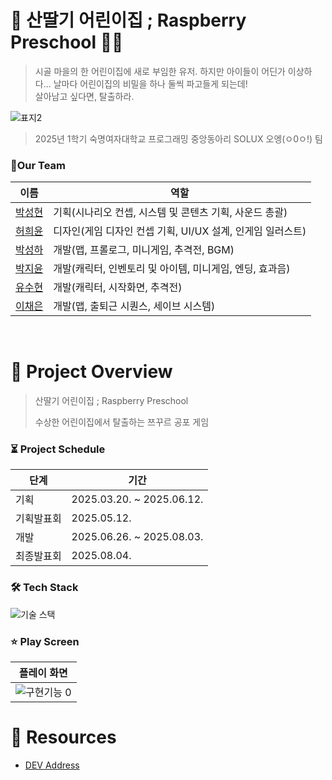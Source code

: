 # 🍓 산딸기 어린이집 ; Raspberry Preschool 👧🏻
> 시골 마을의 한 어린이집에 새로 부임한 유저. 하지만 아이들이 어딘가 이상하다... 날마다 어린이집의 비밀을 하나 둘씩 파고들게 되는데! <br>
> 살아남고 싶다면, 탈출하라.

![표지2](https://github.com/user-attachments/assets/58ce0242-a621-4eca-8f8e-b9e5facb1fe0)
> 2025년 1학기 숙명여자대학교 프로그래밍 중앙동아리 SOLUX 오엥(ㅇ0ㅇ!) 팀

### 🤗Our Team
|    이름           | 역할         |
|----------------|------------------------|
| <a href="https://github.com/qkrtjdgusl">박성현</a>| 기획(시나리오 컨셉, 시스템 및 콘텐츠 기획, 사운드 총괄) |
| <a href="https://github.com/hiyunD">허희윤</a>| 디자인(게임 디자인 컨셉 기획, UI/UX 설계, 인게임 일러스트) |
| <a href="https://github.com/three-co1ors">박성하</a> | 개발(맵, 프롤로그, 미니게임, 추격전, BGM) |
| <a href="https://github.com/eisyxx">박지윤</a> | 개발(캐릭터, 인벤토리 및 아이템, 미니게임, 엔딩, 효과음) |
| <a href="https://github.com/sssuhha">유수현</a>  | 개발(캐릭터, 시작화면, 추격전) |
| <a href="https://github.com/leece03">이채은</a> | 개발(맵, 출퇴근 시퀀스, 세이브 시스템) |

<br>

# 📜 Project Overview
> 산딸기 어린이집 ; Raspberry Preschool
> 
> 수상한 어린이집에서 탈출하는 쯔꾸르 공포 게임

### ⏳ Project Schedule
|    단계           | 기간              |
|----------------|------------------------|
| 기획           | 2025.03.20. ~ 2025.06.12.|
| 기획발표회      | 2025.05.12. |
| 개발           | 2025.06.26. ~ 2025.08.03.|
| 최종발표회      | 2025.08.04.|

### 🛠️ Tech Stack
![기술 스택](https://github.com/user-attachments/assets/83c652f0-229c-4132-81c0-9ffaa0c9dd9e)

### ⭐ Play Screen
|    플레이 화면      | 
|----------------|
|![구현기능 0](~~~)| 

# 🔗 Resources
- [DEV Address](https://github.com/OhEng-solux/developer)

